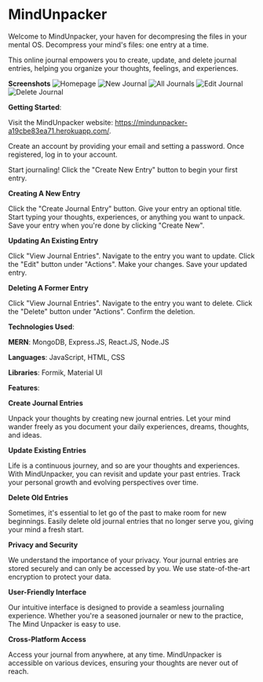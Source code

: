 # MindUnpacker

Welcome to MindUnpacker, your haven for decompresing the files in your mental OS. Decompress your mind's files: one entry at a time.

This online journal empowers you to create, update, and delete journal entries, helping you organize your thoughts, feelings, and experiences. 

**Screenshots**
![Homepage](https://github.com/jasonjjiang/mindunpacker/assets/124200590/0b69f08e-19ee-4386-9e74-aa6fdfb8331e)
![New Journal](https://github.com/jasonjjiang/mindunpacker/assets/124200590/9c98bdf8-dc19-4167-b47b-69bbbd12bbdb)
![All Journals](https://github.com/jasonjjiang/mindunpacker/assets/124200590/e2e8a69b-54ca-4ba6-b5c5-abf474ab0f40)
![Edit Journal](https://github.com/jasonjjiang/mindunpacker/assets/124200590/fc1ffec6-b802-4b8f-8df5-ea781f7d4f64)
![Delete Journal](https://github.com/jasonjjiang/mindunpacker/assets/124200590/5863931b-9e91-4cd3-8b6f-5af5da2b5f34)

**Getting Started**:

Visit the MindUnpacker website: https://mindunpacker-a19cbe83ea71.herokuapp.com/.

Create an account by providing your email and setting a password. Once registered, log in to your account.

Start journaling! Click the "Create New Entry" button to begin your first entry.

**Creating A New Entry**

Click the "Create Journal Entry" button. Give your entry an optional title. Start typing your thoughts, experiences, or anything you want to unpack. Save your entry when you're done by clicking "Create New".

**Updating An Existing Entry**

Click "View Journal Entries". Navigate to the entry you want to update. Click the "Edit" button under "Actions". Make your changes. Save your updated entry.

**Deleting A Former Entry**

Click "View Journal Entries". Navigate to the entry you want to delete. Click the "Delete" button under "Actions". Confirm the deletion.

**Technologies Used**:

**MERN**: MongoDB, Express.JS, React.JS, Node.JS

**Languages**: JavaScript, HTML, CSS

**Libraries**: Formik, Material UI

**Features**:

**Create Journal Entries**

Unpack your thoughts by creating new journal entries. Let your mind wander freely as you document your daily experiences, dreams, thoughts, and ideas. 

**Update Existing Entries**

Life is a continuous journey, and so are your thoughts and experiences. With MindUnpacker, you can revisit and update your past entries. Track your personal growth and evolving perspectives over time.

**Delete Old Entries**

Sometimes, it's essential to let go of the past to make room for new beginnings. Easily delete old journal entries that no longer serve you, giving your mind a fresh start.

**Privacy and Security**

We understand the importance of your privacy. Your journal entries are stored securely and can only be accessed by you. We use state-of-the-art encryption to protect your data.

**User-Friendly Interface**

Our intuitive interface is designed to provide a seamless journaling experience. Whether you're a seasoned journaler or new to the practice, The Mind Unpacker is easy to use.

**Cross-Platform Access**

Access your journal from anywhere, at any time. MindUnpacker is accessible on various devices, ensuring your thoughts are never out of reach.



